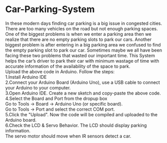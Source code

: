 # Car-Parking-System
In these modern days finding car parking is a big issue in congested cities. There are too many vehicles on the road but not enough parking spaces. One of the biggest problems is when we enter a parking area then we realize that there are no empty parking slots to park our cars. Another biggest problem is after entering in a big parking area we confused to find the empty parking slot to park our car. Sometimes maybe we all have been facing these two problems that wasted our important time. This System helps the car’s driver to park their car with minimum wastage of time with accurate information of the availability of the space to park.  <br>
Upload the above code in Arduino. Follow the steps:<br>
1.Install Arduino IDE<br>
2.Connect your Arduino Board (Arduino Uno), use a USB cable to connect your Arduino to your computer.<br>
3.Open Arduino IDE. Create a new sketch and copy-paste the above code.<br>
4.Select the Board and Port from the dropup box<br>
Go to Tools → Board → Arduino Uno (or specific board).<br>
Go to Tools → Port and select the correct COM port.<br>
5.Click the "Upload". Now the code will be compiled and uploaded to the Arduino board.<br>
6.Check the LCD & Servo Behavior. The LCD should display parking information.<br>
The servo motor should move when IR sensors detect a car.<br>
